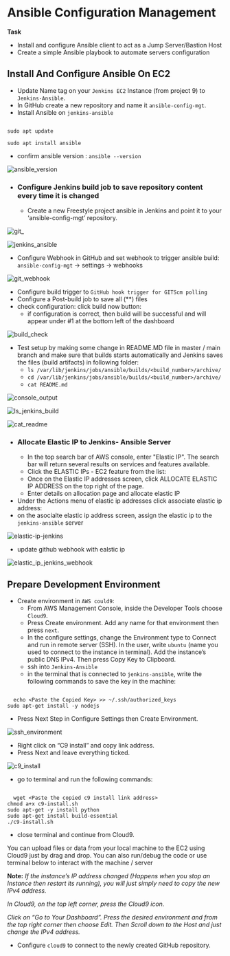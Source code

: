 # Ansible Configuration Management

**Task**
- Install and configure Ansible client to act as a Jump Server/Bastion Host
- Create a simple Ansible playbook to automate servers configuration

## Install And Configure Ansible On EC2
- Update Name tag on your `Jenkins EC2` Instance (from project 9) to `Jenkins-Ansible`.
- In GitHub create a new repository and name it `ansible-config-mgt`.
- Install Ansible on `jenkins-ansible`
```

sudo apt update

sudo apt install ansible

```

- confirm ansible version : `ansible --version`

![ansible_version](https://user-images.githubusercontent.com/92983658/187173699-1cc70a6f-0a86-499a-9b02-369de77db140.png)

- ### Configure Jenkins build job to save repository content every time it is changed
  - Create a new Freestyle project ansible in Jenkins and point it to your ‘ansible-config-mgt’ repository.

![git_](https://user-images.githubusercontent.com/92983658/187188044-04d76543-c349-494f-9985-1c0091037423.png)

![jenkins_ansible](https://user-images.githubusercontent.com/92983658/187188056-c9e5ea6d-2911-4e32-9627-54f5ad29af1c.png)


  - Configure Webhook in GitHub and set webhook to trigger ansible build: `ansible-config-mgt` -> settings -> webhooks 
  
 ![git_webhook](https://user-images.githubusercontent.com/92983658/187188260-9e17d485-f287-47cb-9b58-a8db2b4da203.png)


  - Configure build trigger to `GitHub hook trigger for GITScm polling` 
  - Configure a Post-build job to save all (**) files
  - check configuration: click build now button:
    - if configuration is correct, then build will be successful and will appear under #1 at the bottom left of the dashboard
    
  ![build_check](https://user-images.githubusercontent.com/92983658/187189829-e9e1df48-8fac-4052-898b-fd5f99065b87.png)


- Test setup by making some change in README.MD file in master / main branch and make sure that builds starts automatically and Jenkins saves the files (build artifacts) in following folder: 
  - `ls /var/lib/jenkins/jobs/ansible/builds/<build_number>/archive/`
  - `cd /var/lib/jenkins/jobs/ansible/builds/<build_number>/archive/`
  - `cat README.md`
  
![console_output](https://user-images.githubusercontent.com/92983658/187190646-4ee622e8-b7e2-4454-9444-85cdbbba354c.png)

![ls_jenkins_build](https://user-images.githubusercontent.com/92983658/187191297-c758647b-edf2-4f31-b851-1ab1a309369e.png)

![cat_readme](https://user-images.githubusercontent.com/92983658/187192146-06ad3eb6-4afa-4e1a-8101-64e4f6a00625.png)


- ### Allocate Elastic IP to Jenkins- Ansible Server
  - In the top search bar of AWS console, enter "Elastic IP". The search bar will return several results on services and features available.
  - Click the ELASTIC IPs - EC2 feature from the list:
   - Once on the Elastic IP addresses screen, click ALLOCATE ELASTIC IP ADDRESS on the top right of the page.
   - Enter details on allocation page and allocate elastic IP
 - Under the Actions menu of elastic ip addresses click associate elastic ip address:
  - on the asocialte elastic ip address screen, assign the elastic ip to the `jenkins-ansible` server 

![elastic-ip-jenkins](https://user-images.githubusercontent.com/92983658/187193366-eb522ce6-5fab-49cf-9370-92d4f27b963e.png)

- update github webhook with ealstic ip

![elastic_ip_jenkins_webhook](https://user-images.githubusercontent.com/92983658/187193874-d4c15a20-3e9b-42c8-86c7-65f73f872764.png)


## Prepare Development Environment

- Create environment in `AWS could9`: 
  - From AWS Management Console, inside the Developer Tools choose `Cloud9`.
  - Press Create environment. Add any name for that environment then press `next`. 
  - In the configure settings, change the Environment type to Connect and run in remote server (SSH). In the user, write `ubuntu` (name you used to connect to the instance in terminal). Add the instance’s public DNS IPv4. Then press Copy Key to Clipboard. 
  - ssh into `Jenkins-Ansible`
  - in the terminal that is connected to `jenkins-ansible`, write the following commands to save the key in the machine:
```
  
  echo <Paste the Copied Key> >> ~/.ssh/authorized_keys
sudo apt-get install -y nodejs

```

  - Press Next Step in Configure Settings then Create Environment. 
  
 ![ssh_environment](https://user-images.githubusercontent.com/92983658/187398193-c8e49b4b-c1d1-4edc-a9f7-8777bc2b1a4d.png)

  - Right click on “C9 install” and copy link address.
  - Press Next and leave everything ticked.

  ![c9_install](https://user-images.githubusercontent.com/92983658/187400295-5d6b8319-9422-442c-a340-fbc36c551397.png)

  - go to terminal and run the following commands:

```
  
  wget <Paste the copied c9 install link address>
chmod a+x c9-install.sh
sudo apt-get -y install python
sudo apt-get install build-essential
./c9-install.sh

```
  - close terminal and continue from Cloud9.

You can upload files or data from your local machine to the EC2 using Cloud9 just by drag and drop. You can also run/debug the code or use terminal below to interact with the machine / server

**Note:** *If the instance’s IP address changed (Happens when you stop an Instance then restart its running), you will just simply need to copy the new IPv4 address.*

*In Cloud9, on the top left corner, press the Cloud9 icon.*

*Click on “Go to Your Dashboard”. Press the desired environment and from the top right corner then choose Edit. Then Scroll down to the Host and just change the IPv4 address.*

  
- Configure `cloud9` to connect to the newly created GitHub repository.
